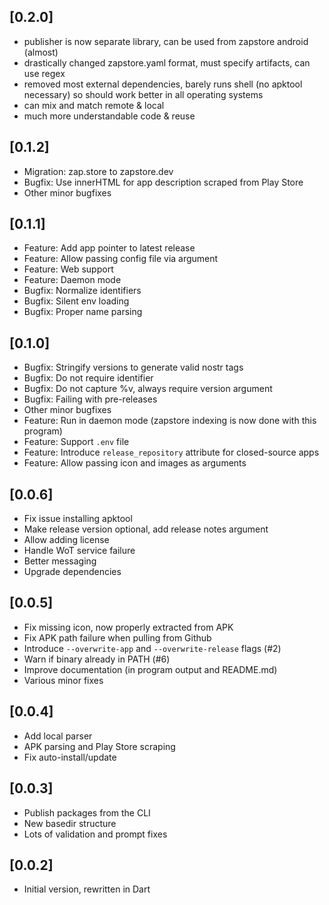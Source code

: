 ## [0.2.0]

 - publisher is now separate library, can be used from zapstore android (almost)
 - drastically changed zapstore.yaml format, must specify artifacts, can use regex
 - removed most external dependencies, barely runs shell (no apktool necessary) so should work better in all operating systems
 - can mix and match remote & local
 - much more understandable code & reuse

## [0.1.2]

 - Migration: zap.store to zapstore.dev
 - Bugfix: Use innerHTML for app description scraped from Play Store
 - Other minor bugfixes

## [0.1.1]

 - Feature: Add app pointer to latest release
 - Feature: Allow passing config file via argument
 - Feature: Web support
 - Feature: Daemon mode
 - Bugfix: Normalize identifiers
 - Bugfix: Silent env loading
 - Bugfix: Proper name parsing

## [0.1.0]

 - Bugfix: Stringify versions to generate valid nostr tags
 - Bugfix: Do not require identifier
 - Bugfix: Do not capture %v, always require version argument
 - Bugfix: Failing with pre-releases
 - Other minor bugfixes
 - Feature: Run in daemon mode (zapstore indexing is now done with this program)
 - Feature: Support `.env` file
 - Feature: Introduce `release_repository` attribute for closed-source apps
 - Feature: Allow passing icon and images as arguments

## [0.0.6]

 - Fix issue installing apktool
 - Make release version optional, add release notes argument
 - Allow adding license
 - Handle WoT service failure
 - Better messaging
 - Upgrade dependencies

## [0.0.5]

 - Fix missing icon, now properly extracted from APK
 - Fix APK path failure when pulling from Github
 - Introduce `--overwrite-app` and `--overwrite-release` flags (#2)
 - Warn if binary already in PATH (#6)
 - Improve documentation (in program output and README.md)
 - Various minor fixes

## [0.0.4]
 
 - Add local parser
 - APK parsing and Play Store scraping
 - Fix auto-install/update

## [0.0.3]

 - Publish packages from the CLI
 - New basedir structure
 - Lots of validation and prompt fixes

## [0.0.2]

 - Initial version, rewritten in Dart

